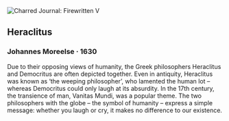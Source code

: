 <div class="artwork-of-the-day">
  <div class="container">
    <div class="img-wrapper">
      <img
        src="https://uploads7.wikiart.org/00206/images/johannes-moreelse/johannes-moreelse-heraclitus-google-art-project-1.jpg!Large.jpg"
        alt="Charred Journal: Firewritten V" />
    </div>
    <div class="artwork-detail">
      <div class="artwork-origin"> 
        <h2 class="artwork-name">Heraclitus</h2>
        <h3 class="artist">
          Johannes Moreelse
                    ·  1630
        </h3>
      </div>
      <p class="description">
        <span class="artwork-description-text ng-binding" ng-bind-html="viewModel.ArtworkOfTheDay.Description | unsafe">Due to their opposing views of humanity, the Greek philosophers Heraclitus and Democritus are often depicted together. Even in antiquity, Heraclitus was known as ‘the weeping philosopher’, who lamented the human lot – whereas Democritus could only laugh at its absurdity. In the 17th century, the transience of man, Vanitas Mundi, was a popular theme. The two philosophers with the globe – the symbol of humanity – express a simple message: whether you laugh or cry, it makes no difference to our existence.</span>
                        <div class="text-shadow-container" ng-show="showShadow" style=""></div>
      </p>
    </div>
  </div>

</div>
